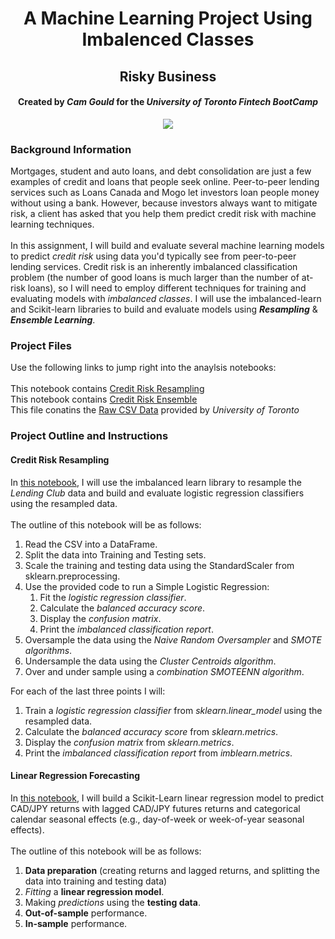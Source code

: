 <h1 align="center">A Machine Learning Project Using Imbalenced Classes</h1>
<h2 align="center"> Risky Business </h2>
<h4 align="center"> Created by <em>Cam Gould</em> for the <em>University of Toronto Fintech BootCamp</em> </h4>

<p align="center">
  <img
    src="https://github.com/CamGould/Machine_Learning/blob/main/Supplemental/credit-risk.jpg?raw=true"
  >
</p>

### Background Information
Mortgages, student and auto loans, and debt consolidation are just a few examples of credit and loans that people seek online. Peer-to-peer lending services such as Loans Canada and Mogo let investors loan people money without using a bank. However, because investors always want to mitigate risk, a client has asked that you help them predict credit risk with machine learning techniques.
<br>
<br>
In this assignment, I will build and evaluate several machine learning models to predict *credit risk* using data you'd typically see from peer-to-peer lending services. Credit risk is an inherently imbalanced classification problem (the number of good loans is much larger than the number of at-risk loans), so I will need to employ different techniques for training and evaluating models with *imbalanced classes*. I will use the imbalanced-learn and Scikit-learn libraries to build and evaluate models using ***Resampling*** & ***Ensemble Learning***.
<br>
### Project Files
Use the following links to jump right into the anaylsis notebooks:
<br>
<br>
This notebook contains [Credit Risk Resampling](https://github.com/CamGould/Machine_Learning/blob/main/Coding%20Notebooks/%5B1%5DCredit_Risk_Resampling.ipynb)
<br>
This notebook contains [Credit Risk Ensemble](https://github.com/CamGould/Machine_Learning/blob/main/Coding%20Notebooks/%5B2%5DCredit_Risk_Ensemble.ipynb)
<br>
This file conatins the [Raw CSV Data](https://github.com/CamGould/Machine_Learning/tree/main/Supplemental) provided by *University of Toronto*
<br>
### Project Outline and Instructions
#### Credit Risk Resampling
In [this notebook](https://github.com/CamGould/Machine_Learning/blob/main/Coding%20Notebooks/%5B1%5DCredit_Risk_Resampling.ipynb), I will use the imbalanced learn library to resample the *Lending Club* data and build and evaluate logistic regression classifiers using the resampled data.
<br>
<br>
The outline of this notebook will be as follows:
<br>
1. Read the CSV into a DataFrame.
2. Split the data into Training and Testing sets.
3. Scale the training and testing data using the StandardScaler from sklearn.preprocessing.
4. Use the provided code to run a Simple Logistic Regression:
    1. Fit the *logistic regression classifier*.
    2. Calculate the *balanced accuracy score*.
    3. Display the *confusion matrix*.
    4. Print the *imbalanced classification report*.
5. Oversample the data using the *Naive Random Oversampler* and *SMOTE algorithms*.
6. Undersample the data using the *Cluster Centroids algorithm*.
7. Over and under sample using a *combination SMOTEENN algorithm*.

For each of the last three points I will:
<br>
1. Train a *logistic regression classifier* from *sklearn.linear_model* using the resampled data.
2. Calculate the *balanced accuracy score* from *sklearn.metrics*.
3. Display the *confusion matrix* from *sklearn.metrics*.
4. Print the *imbalanced classification report* from *imblearn.metrics*.

#### Linear Regression Forecasting

In [this notebook](https://github.com/CamGould/Time_Series_Analysis/blob/main/Coding%20Notebooks/%5B2%5DLinear_Regression_Forecasting.ipynb), I will build a Scikit-Learn linear regression model to predict CAD/JPY returns with lagged CAD/JPY futures returns and categorical calendar seasonal effects (e.g., day-of-week or week-of-year seasonal effects).
<br>
<br>
The outline of this notebook will be as follows:
<br>
1. **Data preparation** (creating returns and lagged returns, and splitting the data into training and testing data)
2. *Fitting* a **linear regression model**.
3. Making *predictions* using the **testing data**.
4. **Out-of-sample** performance.
5. **In-sample** performance.
